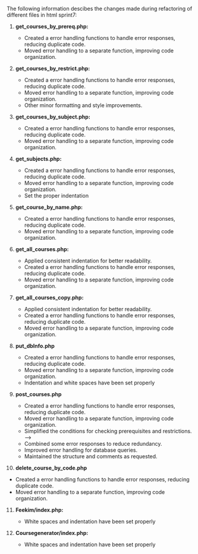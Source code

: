 The following information descibes the changes made during refactoring of different files in html sprint7:

1. **get_courses_by_prereq.php:**
   - Created a error handling functions to handle error responses, reducing duplicate code.
   - Moved error handling to a separate function, improving code organization.
  

2. **get_courses_by_restrict.php:**
   - Created a error handling functions to handle error responses, reducing duplicate code.
   - Moved error handling to a separate function, improving code organization.
   - Other minor formatting and style improvements.

3. **get_courses_by_subject.php:**
   - Created a error handling functions to handle error responses, reducing duplicate code.
   - Moved error handling to a separate function, improving code organization.
  

4. **get_subjects.php:**
   - Created a error handling functions to handle error responses, reducing duplicate code.
   - Moved error handling to a separate function, improving code organization.
   - Set the proper indentation

5. **get_course_by_name.php:**
   - Created a error handling functions to handle error responses, reducing duplicate code.
   - Moved error handling to a separate function, improving code organization.
  
6. **get_all_courses.php:**
   - Applied consistent indentation for better readability.
   - Created a error handling functions to handle error responses, reducing duplicate code.
   - Moved error handling to a separate function, improving code organization.
  

7. **get_all_courses_copy.php:**
   - Applied consistent indentation for better readability.
   - Created a error handling functions to handle error responses, reducing duplicate code.
   - Moved error handling to a separate function, improving code organization.
  
8. **put_dbInfo.php**
   - Created a error handling functions to handle error responses, reducing duplicate code.
   - Moved error handling to a separate function, improving code organization.
   - Indentation and white spaces have been set properly

9. **post_courses.php**
   - Created a error handling functions to handle error responses, reducing duplicate code.
   - Moved error handling to a separate function, improving code organization.
   - Simplified the conditions for checking prerequisites and restrictions. -->
   - Combined some error responses to reduce redundancy.
   - Improved error handling for database queries.
   - Maintained the structure and comments as requested.

10. **delete_course_by_code.php**
   - Created a error handling functions to handle error responses, reducing duplicate code.
   - Moved error handling to a separate function, improving code organization.

11. **Feekim/index.php:**
    - White spaces and indentation have been set properly

12. **Coursegenerator/index.php:**
    - White spaces and indentation have been set properly

